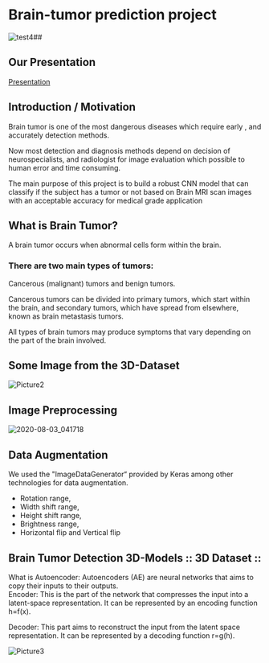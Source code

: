 # Brain-tumor prediction project
![test4](https://user-images.githubusercontent.com/46414243/89139727-eaf80480-d53f-11ea-8bf0-23dbd8c80e73.gif)##
## Our Presentation
[Presentation](https://drive.google.com/file/d/1OZeMF7rGbibmX4iSC64ySkmRWsz4JYc-/view?usp=sharing)
## Introduction / Motivation
Brain tumor is one of the most dangerous diseases which require early , and accurately detection methods.

Now most detection and diagnosis methods depend on decision of neurospecialists, and radiologist for image evaluation which possible to human error and time consuming.

The main purpose of this project is to build a robust CNN model that can classify if the subject has a tumor or not based on Brain MRI scan images with an acceptable accuracy for medical grade application

## What is Brain Tumor?
A brain tumor occurs when abnormal cells form within the brain. 

### There are two main types of tumors: 

Cancerous (malignant) tumors and benign tumors. 

Cancerous tumors can be divided into primary tumors, which start within the brain, and secondary tumors, which have spread from elsewhere, known as brain metastasis tumors. 

All types of brain tumors may produce symptoms that vary depending on the part of the brain involved. 

## Some Image from the 3D-Dataset

![Picture2](https://user-images.githubusercontent.com/46414243/89139468-07e00800-d53f-11ea-9ff0-744e04cc3edd.gif)

## Image Preprocessing

![2020-08-03_041718](https://user-images.githubusercontent.com/46414243/89139836-4629f700-d540-11ea-98c3-6070c7e01d99.png)
## Data Augmentation
We used the "ImageDataGenerator“ provided by Keras among other technologies for data augmentation. 
- Rotation range, 
- Width shift range, 
- Height shift range,
- Brightness range,
- Horizontal flip and Vertical flip

## Brain Tumor Detection 3D-Models :: 3D Dataset ::
What  is Autoencoder:
Autoencoders (AE) are neural networks that aims to copy their inputs to their outputs.    
Encoder: 
This is the part of the network that compresses the input into a latent-space representation. It can be represented by an encoding function h=f(x).

Decoder: 
This part aims to reconstruct the input from the latent space representation. 
It can be represented by a decoding function r=g(h).

![Picture3](https://user-images.githubusercontent.com/46414243/89140147-192a1400-d541-11ea-8077-6aba61a56dbc.png)

